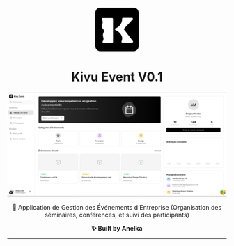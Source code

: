 <p align="center">
  <img src="./public/logo.png" width="100" alt="Kivu Event Logo" />
</p>

<h1 align="center">Kivu Event V0.1</h1>

<p align="center">
  <img src="./public/cover.png" alt="Kivu Event Dashboard" />
</p>

<p align="center">
  🔗 Application de Gestion des Événements d’Entreprise (Organisation des séminaires, conférences, et suivi des participants)
</p>

<p align="center"><strong>✨ Built by Anelka</strong></p>

---
